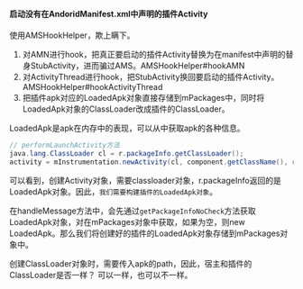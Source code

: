 #### 启动没有在AndoridManifest.xml中声明的插件Activity    


使用AMSHookHelper，欺上瞒下。

1. 对AMN进行hook，把真正要启动的插件Activity替换为在manifest中声明的替身StubActivity，进而骗过AMS。AMSHookHelper#hookAMN
2. 对ActivityThread进行hook，把StubActivity换回要启动的插件Activity。AMSHookHelper#hookActivityThread
3. 把插件apk对应的LoadedApk对象直接存储到mPackages中，同时将LoadedApk对象的ClassLoader改成插件的ClassLoader。

LoadedApk是apk在内存中的表现，可以从中获取apk的各种信息。

```java
// performLaunchActivity方法
java.lang.ClassLoader cl = r.packageInfo.getClassLoader();
activity = mInstrumentation.newActivity(cl, component.getClassName(), r.intent);
```  

可以看到，创建Activity对象，需要classloader对象，r.packageInfo返回的是LoadedApk对象。因此，`我们需要构建插件的LoadedApk对象`。

在handleMessage方法中，会先通过`getPackageInfoNoCheck`方法获取LoadedApk对象，对在mPackages对象中获取，如果为空，则new LoadedApk。那么我们将创建好的插件的LoadedApk对象存储到mPackages对象中。


创建ClassLoader对象时，需要传入apk的path，因此，宿主和插件的ClassLoader是否一样？ 可以一样，也可以不一样。
